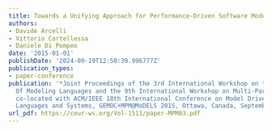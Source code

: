 ```yaml
---
title: Towards a Unifying Approach for Performance-Driven Software Model Refactoring
authors:
- Davide Arcelli
- Vittorio Cortellessa
- Daniele Di Pompeo
date: '2015-01-01'
publishDate: '2024-09-19T12:50:39.996777Z'
publication_types:
- paper-conference
publication: '*Joint Proceedings of the 3rd International Workshop on the Globalization
  Of Modeling Languages and the 9th International Workshop on Multi-Paradigm Modeling
  co-located with ACM/IEEE 18th International Conference on Model Driven Engineering
  Languages and Systems, GEMOC+MPM@MoDELS 2015, Ottawa, Canada, September 28, 2015*'
url_pdf: https://ceur-ws.org/Vol-1511/paper-MPM03.pdf
---
```

